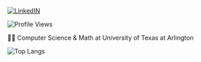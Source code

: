 <!-- https://img.shields.io/static/v1?label=LinkedIN&message=%20&color=blue&logo=linkedin -->
[![LinkedIN](https://img.shields.io/static/v1?label=LinkedIN&message=%20&color=blue&logo=linkedin)](https://www.linkedin.com/in/bishal0922/) 
<!--[![Portfolio](https://img.shields.io/static/v1?label=Portfolio&message=%20&color=green)](https://www.bishalgiri.com/)-->
![Profile Views](https://komarev.com/ghpvc/?username=bishal0922&color=lightgrey)

👨‍🎓 Computer Science & Math at University of Texas at Arlington  

<!--![GitHub stats](https://github-readme-stats.vercel.app/api?username=bishal0922&show_icons=true&theme=github_dark)  -->
![Top Langs](https://github-readme-stats.vercel.app/api/top-langs/?username=bishal0922&layout=compact)

